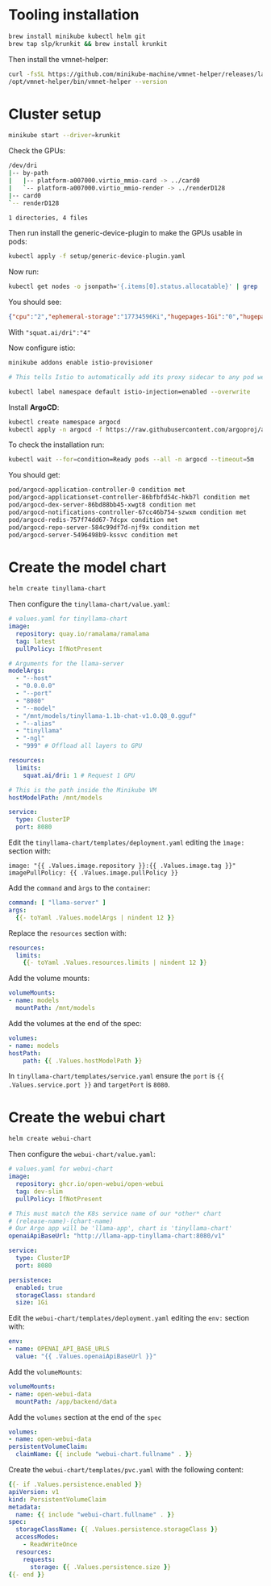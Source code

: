 # Tooling installation

```bash
brew install minikube kubectl helm git
brew tap slp/krunkit && brew install krunkit
```

Then install the vmnet-helper:

```bash
curl -fsSL https://github.com/minikube-machine/vmnet-helper/releases/latest/download/install.sh | bash
/opt/vmnet-helper/bin/vmnet-helper --version
```

# Cluster setup 

```bash
minikube start --driver=krunkit 
```

Check the GPUs:

```bash
/dev/dri
|-- by-path
|   |-- platform-a007000.virtio_mmio-card -> ../card0
|   `-- platform-a007000.virtio_mmio-render -> ../renderD128
|-- card0
`-- renderD128

1 directories, 4 files
```

Then run install the generic-device-plugin to make the GPUs usable in pods:

```bash
kubectl apply -f setup/generic-device-plugin.yaml
```

Now run:

```bash
kubectl get nodes -o jsonpath='{.items[0].status.allocatable}' | grep 'squat.ai/dri'
```

You should see:

```json
{"cpu":"2","ephemeral-storage":"17734596Ki","hugepages-1Gi":"0","hugepages-2Mi":"0","hugepages-32Mi":"0","hugepages-64Ki":"0","memory":"3920780Ki","pods":"110","squat.ai/dri":"4"}
```

With `"squat.ai/dri":"4"`

Now configure istio:

```bash
minikube addons enable istio-provisioner

# This tells Istio to automatically add its proxy sidecar to any pod we deploy in the default namespace.

kubectl label namespace default istio-injection=enabled --overwrite
```

Install **ArgoCD**:

```bash
kubectl create namespace argocd
kubectl apply -n argocd -f https://raw.githubusercontent.com/argoproj/argo-cd/stable/manifests/install.yaml
```

To check the installation run:

```bash
kubectl wait --for=condition=Ready pods --all -n argocd --timeout=5m
```

You should get:

```bash
pod/argocd-application-controller-0 condition met
pod/argocd-applicationset-controller-86bfbfd54c-hkb7l condition met
pod/argocd-dex-server-86bd88bb45-xwgt8 condition met
pod/argocd-notifications-controller-67cc46b754-szwxm condition met
pod/argocd-redis-757f74dd67-7dcpx condition met
pod/argocd-repo-server-584c99df7d-njf9x condition met
pod/argocd-server-5496498b9-kssvc condition met
```

# Create the model chart 

```bash 
helm create tinyllama-chart
```

Then configure the `tinyllama-chart/value.yaml`:

```yaml
# values.yaml for tinyllama-chart
image:
  repository: quay.io/ramalama/ramalama
  tag: latest
  pullPolicy: IfNotPresent

# Arguments for the llama-server
modelArgs:
  - "--host"
  - "0.0.0.0"
  - "--port"
  - "8080"
  - "--model"
  - "/mnt/models/tinyllama-1.1b-chat-v1.0.Q8_0.gguf"
  - "--alias"
  - "tinyllama"
  - "-ngl"
  - "999" # Offload all layers to GPU

resources:
  limits:
    squat.ai/dri: 1 # Request 1 GPU

# This is the path inside the Minikube VM
hostModelPath: /mnt/models

service:
  type: ClusterIP
  port: 8080
```

Edit the `tinyllama-chart/templates/deployment.yaml` editing the `ìmage:` section with:

```yaml:
image: "{{ .Values.image.repository }}:{{ .Values.image.tag }}"
imagePullPolicy: {{ .Values.image.pullPolicy }}
```

Add the `command` and `àrgs` to the `container`:

```yaml
command: [ "llama-server" ]
args:
  {{- toYaml .Values.modelArgs | nindent 12 }}
```

Replace the `resources` section with:

```yaml
resources:
  limits:
    {{- toYaml .Values.resources.limits | nindent 12 }}
```

Add the volume mounts:

```yaml
volumeMounts:
- name: models
  mountPath: /mnt/models
```

Add the volumes at the end of the spec:

```yaml
volumes:
- name: models
hostPath:
    path: {{ .Values.hostModelPath }}
```

In `tinyllama-chart/templates/service.yaml` ensure the `port` is `{{ .Values.service.port }}` and `targetPort` is `8080`.

# Create the webui chart

```bash
helm create webui-chart
```

Then configure the `webui-chart/value.yaml`:

```yaml
# values.yaml for webui-chart
image:
  repository: ghcr.io/open-webui/open-webui
  tag: dev-slim
  pullPolicy: IfNotPresent

# This must match the K8s service name of our *other* chart
# (release-name)-(chart-name)
# Our Argo app will be 'llama-app', chart is 'tinyllama-chart'
openaiApiBaseUrl: "http://llama-app-tinyllama-chart:8080/v1"

service:
  type: ClusterIP
  port: 8080

persistence:
  enabled: true
  storageClass: standard
  size: 1Gi
```

Edit the `webui-chart/templates/deployment.yaml` editing the `env:` section with:

```yaml
env:
- name: OPENAI_API_BASE_URLS
  value: "{{ .Values.openaiApiBaseUrl }}"
```

Add the `volumeMounts`: 

```yaml
volumeMounts:
- name: open-webui-data
  mountPath: /app/backend/data
```

Add the `volumes` section at the end of the `spec`

```yaml
volumes:
- name: open-webui-data
persistentVolumeClaim:
  claimName: {{ include "webui-chart.fullname" . }}
```

Create the `webui-chart/templates/pvc.yaml` with the following content:

```yaml
{{- if .Values.persistence.enabled }}
apiVersion: v1
kind: PersistentVolumeClaim
metadata:
  name: {{ include "webui-chart.fullname" . }}
spec:
  storageClassName: {{ .Values.persistence.storageClass }}
  accessModes:
    - ReadWriteOnce
  resources:
    requests:
      storage: {{ .Values.persistence.size }}
{{- end }}
```




